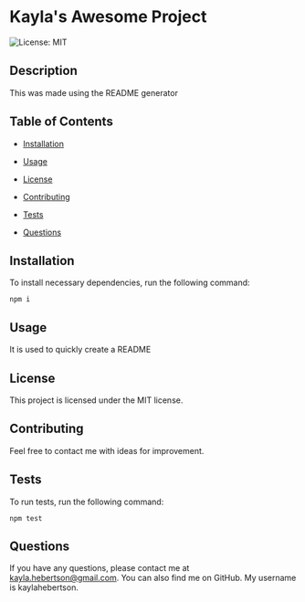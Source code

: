 # Kayla's Awesome Project
![License: MIT](https://img.shields.io/badge/License-MIT-blue.svg)

## Description

This was made using the README generator

## Table of Contents

* [Installation](#installation)

* [Usage](#usage)

* [License](#license)


* [Contributing](#contributing)

* [Tests](#tests)

* [Questions](#questions)

## Installation

To install necessary dependencies, run the following command:

```
npm i
```

## Usage

It is used to quickly create a README

## License
This project is licensed under the MIT license.

## Contributing

Feel free to contact me with ideas for improvement.

## Tests

To run tests, run the following command:

```
npm test
```

## Questions

If you have any questions, please contact me at kayla.hebertson@gmail.com. You can also find me on GitHub. My username is kaylahebertson.
